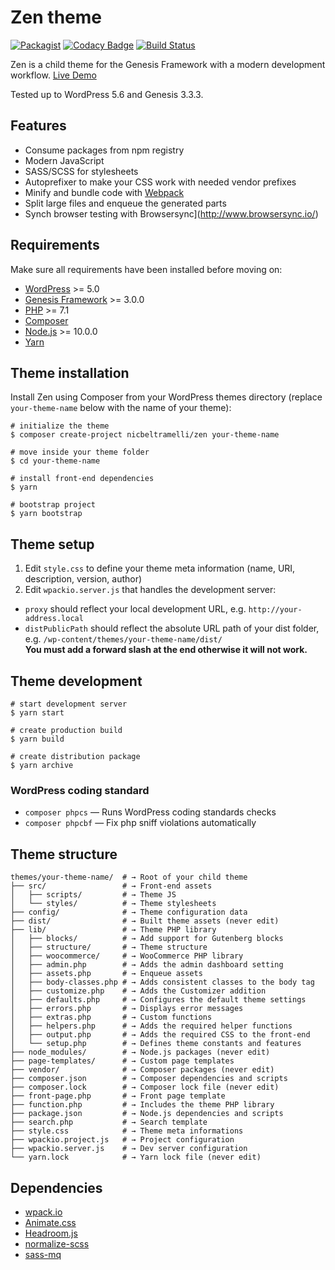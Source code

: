 # Zen theme
[![Packagist](https://img.shields.io/packagist/v/nicbeltramelli/zen.svg?style=for-the-badge)](https://packagist.org/packages/nicbeltramelli/zen)
[![Codacy Badge](https://img.shields.io/codacy/grade/b6b22681b33c46c0bef7cd8d25bf21d1?style=for-the-badge)](https://app.codacy.com/manual/NicBeltramelli/zen)
[![Build Status](https://img.shields.io/travis/NicBeltramelli/zen.svg?style=for-the-badge)](https://travis-ci.org/NicBeltramelli/zen)

Zen is a child theme for the Genesis Framework with a modern development workflow. [Live Demo](https://beltramelli.app/zen/)

Tested up to WordPress 5.6 and Genesis 3.3.3.


## Features

* Consume packages from npm registry
* Modern JavaScript
* SASS/SCSS for stylesheets
* Autoprefixer to make your CSS work with needed vendor prefixes
* Minify and bundle code with [Webpack](https://webpack.github.io/)
* Split large files and enqueue the generated parts
* Synch browser testing with Browsersync](http://www.browsersync.io/)


## Requirements

Make sure all requirements have been installed before moving on:

* [WordPress](https://wordpress.org/) >= 5.0
* [Genesis Framework](https://my.studiopress.com/themes/genesis/) >= 3.0.0
* [PHP](https://secure.php.net/manual/en/install.php) >= 7.1
* [Composer](https://getcomposer.org/download/)
* [Node.js](http://nodejs.org/) >= 10.0.0
* [Yarn](https://yarnpkg.com/en/docs/install)


## Theme installation

Install Zen using Composer from your WordPress themes directory (replace `your-theme-name` below with the name of your theme):

```shell
# initialize the theme
$ composer create-project nicbeltramelli/zen your-theme-name

# move inside your theme folder
$ cd your-theme-name

# install front-end dependencies
$ yarn

# bootstrap project
$ yarn bootstrap

```


## Theme setup

1. Edit `style.css` to define your theme meta information (name, URI, description, version, author)  
2. Edit `wpackio.server.js` that handles the development server:
* `proxy` should reflect your local development URL, e.g. `http://your-address.local`
* `distPublicPath` should reflect the absolute URL path of your dist folder, e.g. `/wp-content/themes/your-theme-name/dist/`  
**You must add a forward slash at the end otherwise it will not work.**


## Theme development

```shell
# start development server
$ yarn start

# create production build
$ yarn build

# create distribution package
$ yarn archive

```

### WordPress coding standard

* `composer phpcs` — Runs WordPress coding standards checks
* `composer phpcbf` — Fix php sniff violations automatically


## Theme structure

```shell
themes/your-theme-name/  # → Root of your child theme
├── src/                 # → Front-end assets
│   ├── scripts/         # → Theme JS
│   └── styles/          # → Theme stylesheets
├── config/              # → Theme configuration data
├── dist/                # → Built theme assets (never edit)
├── lib/                 # → Theme PHP library
│   ├── blocks/          # → Add support for Gutenberg blocks
│   ├── structure/       # → Theme structure
│   ├── woocommerce/     # → WooCommerce PHP library
│   ├── admin.php        # → Adds the admin dashboard setting
│   ├── assets.php  	 # → Enqueue assets
│   ├── body-classes.php # → Adds consistent classes to the body tag
│   ├── customize.php    # → Adds the Customizer addition
│   ├── defaults.php     # → Configures the default theme settings
│   ├── errors.php       # → Displays error messages
│   ├── extras.php       # → Custom functions
│   ├── helpers.php      # → Adds the required helper functions
│   ├── output.php       # → Adds the required CSS to the front-end
│   └── setup.php        # → Defines theme constants and features
├── node_modules/        # → Node.js packages (never edit)
├── page-templates/      # → Custom page templates
├── vendor/              # → Composer packages (never edit)
├── composer.json        # → Composer dependencies and scripts
├── composer.lock        # → Composer lock file (never edit)
├── front-page.php       # → Front page template
├── function.php         # → Includes the theme PHP library
├── package.json         # → Node.js dependencies and scripts
├── search.php           # → Search template
├── style.css            # → Theme meta informations
├── wpackio.project.js   # → Project configuration
├── wpackio.server.js    # → Dev server configuration
└── yarn.lock            # → Yarn lock file (never edit)
```


## Dependencies
* [wpack.io](https://github.com/swashata/wp-webpack-script)
* [Animate.css](https://github.com/daneden/animate.css)
* [Headroom.js](https://github.com/WickyNilliams/headroom.js)
* [normalize-scss](https://github.com/JohnAlbin/normalize-scss)
* [sass-mq](https://github.com/sass-mq/sass-mq)
